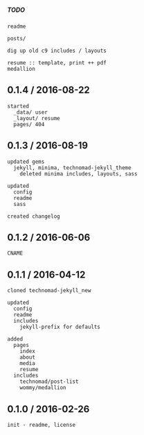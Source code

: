 ##### TODO

```
readme

posts/

dig up old c9 includes / layouts

resume :: template, print ++ pdf
medallion
```

## 0.1.4 / 2016-08-22

```
started 
  _data/ user
  _layout/ resume
  pages/ 404
```

## 0.1.3 / 2016-08-19

```
updated gems
  jekyll, minima, technomad-jekyll_theme
    deleted minima includes, layouts, sass

updated
  config
  readme
  sass

created changelog
```

## 0.1.2 / 2016-06-06

```
CNAME
```

## 0.1.1 / 2016-04-12

```
cloned technomad-jekyll_new

updated 
  config
  readme
  includes
    jekyll-prefix for defaults
    
added
  pages
    index
    about
    media
    resume
  includes
    technomad/post-list
    wommy/medallion
```

## 0.1.0 / 2016-02-26

```
init - readme, license
```